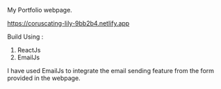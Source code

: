 My Portfolio webpage.

https://coruscating-lily-9bb2b4.netlify.app

Build Using :

 1. ReactJs
 2. EmailJs
 
I have used EmailJs to integrate the email sending feature from the form provided in the webpage.
